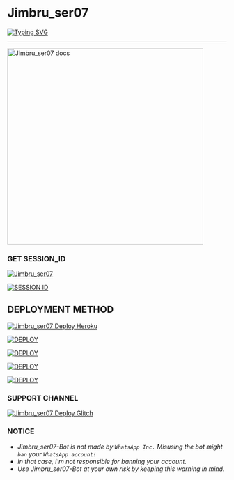 # Jimbru_ser07

 [![Typing SVG](https://readme-typing-svg.demolab.com/?lines=🌟Hi+jimbru_ser🌟;I'M+Jimbru_ser07;ENJOY+WHATSAPP+BOT+WITH+PREMIUM-FEATURES🚀;🤟🏽WITH+BEST+FEATURES🔥;CREATED+BY+JIMBRU-SER+THANKS)](https://git.io/typing-svg)
</p>

---
<p align="left">
    <img alt="Jimbru_ser07 docs" height="450" src="https://i.imgur.com/6Myxvw9.jpeg">
  </a>
</p>

### GET SESSION_ID 
<left>
<a href="https://github.com/Jimbruttancalicut/Jimbru_ser07/fork"><img title="Jimbru_ser07" src="https://img.shields.io/badge/FORK Jimbru_ser07-h?color=blue&style=for-the-badge&logo=msi"></a>  
 
 <a href="session link"><img title="SESSION ID" src="https://img.shields.io/badge/CONNECT TO SERVER -h?color=blue&style=for-the-badge&logo=msi"></a>

## DEPLOYMENT METHOD
<a href="https://heroku.com/deploy?template=https://github.com/Jimbruttancalicut/Jimbru_ser07"><img title="Jimbru_ser07 Deploy Heroku" src="https://img.shields.io/badge/DEPLOY HEROKU-h?color=blue&style=for-the-badge&logo=heroku"></a> 

<a href='https://repl.it/github/Jimbruttancalicut/Jimbru_ser07' target="_blank"><img alt='DEPLOY' src='https://img.shields.io/badge/-DEPLOY REPLIT-blue?style=for-the-badge&logo=replit&logoColor=white'/></a>

<a href='https://railway.app/new/template/sRBrec' target="_blank"><img alt='DEPLOY' src='https://img.shields.io/badge/DEPLOY RAILWAY -h?color=blue&style=for-the-badge&logo=railway'/></a>

<a href='https://dashboard.render.com' target="_blank"><img alt='DEPLOY' src='https://img.shields.io/badge/DEPLOY RENDER -h?color=blue&style=for-the-badge&logo=render'/></a>

<a href='https://www.koyeb.com' target="_blank"><img alt='DEPLOY' src='https://img.shields.io/badge/DEPLOY KEYOB -h?color=blue&style=for-the-badge&logo=koyeb'/></a>

 ### SUPPORT CHANNEL
<a href="https://whatsapp.com/channel/0029VaZlD9sHltY52Bg1Vy2k"><img title="Jimbru_ser07 Deploy Glitch" src="https://img.shields.io/badge/WHATSAPP CHANNEL-h?color=blue&style=for-the-badge&logo=whatsapp"></a>
   
### NOTICE
- *Jimbru_ser07-Bot is not made by `WhatsApp Inc.`  Misusing the bot might `ban` your `WhatsApp account!`*
- *In that case, I'm not responsible for banning your account.*
- *Use Jimbru_ser07-Bot at your own risk by keeping this warning in mind.*

